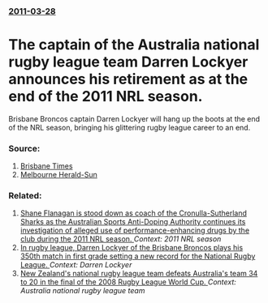 ### [2011-03-28](/news/2011/03/28/index.md)

# The captain of the Australia national rugby league team Darren Lockyer announces his retirement as at the end of the 2011 NRL season. 

Brisbane Broncos captain Darren Lockyer will hang up the boots at the end of the NRL season, bringing his glittering rugby league career to an end.


### Source:

1. [Brisbane Times](http://www.brisbanetimes.com.au/rugby-league/league-news/darren-lockyer-to-call-it-quits-20110328-1ccsr.html)
2. [Melbourne Herald-Sun](http://www.heraldsun.com.au/sport/nrl/darren-lockyer-announces-retirement-at-end-of-nrl-season/story-e6frfgbo-1226029373898)

### Related:

1. [Shane Flanagan is stood down as coach of the Cronulla-Sutherland Sharks as the Australian Sports Anti-Doping Authority continues its investigation of alleged use of performance-enhancing drugs by the club during the 2011 NRL season. ](/news/2013/03/8/shane-flanagan-is-stood-down-as-coach-of-the-cronulla-sutherland-sharks-as-the-australian-sports-anti-doping-authority-continues-its-investi.md) _Context: 2011 NRL season_
2. [In rugby league, Darren Lockyer of the Brisbane Broncos plays his 350th match in first grade setting a new record for the National Rugby League. ](/news/2011/08/12/in-rugby-league-darren-lockyer-of-the-brisbane-broncos-plays-his-350th-match-in-first-grade-setting-a-new-record-for-the-national-rugby-lea.md) _Context: Darren Lockyer_
3. [ New Zealand's national rugby league team defeats Australia's team 34 to 20 in the final of the 2008 Rugby League World Cup. ](/news/2008/11/22/new-zealand-s-national-rugby-league-team-defeats-australia-s-team-34-to-20-in-the-final-of-the-2008-rugby-league-world-cup.md) _Context: Australia national rugby league team_
